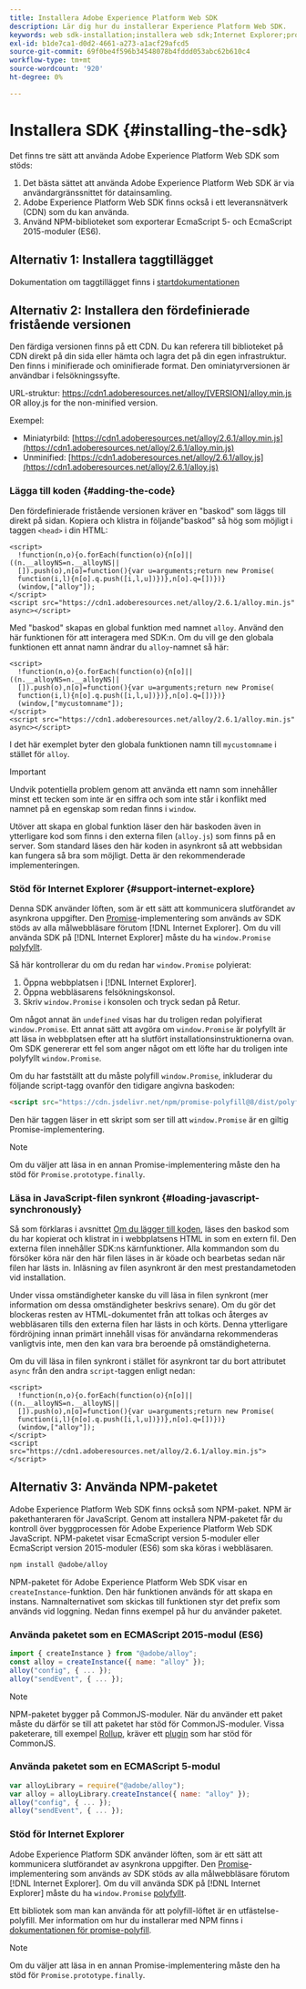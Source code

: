 ```yaml
---
title: Installera Adobe Experience Platform Web SDK
description: Lär dig hur du installerar Experience Platform Web SDK.
keywords: web sdk-installation;installera web sdk;Internet Explorer;promise;npm-paket
exl-id: b1de7ca1-d0d2-4661-a273-a1acf29afcd5
source-git-commit: 69f0be4f596b34548078b4fddd053abc62b610c4
workflow-type: tm+mt
source-wordcount: '920'
ht-degree: 0%

---
```


# Installera SDK {#installing-the-sdk}

Det finns tre sätt att använda Adobe Experience Platform Web SDK som stöds:

1. Det bästa sättet att använda Adobe Experience Platform Web SDK är via användargränssnittet för datainsamling.
1. Adobe Experience Platform Web SDK finns också i ett leveransnätverk (CDN) som du kan använda.
1. Använd NPM-biblioteket som exporterar EcmaScript 5- och EcmaScript 2015-moduler (ES6).

## Alternativ 1: Installera taggtillägget

Dokumentation om taggtillägget finns i [startdokumentationen](../../tags/extensions/web/sdk/overview.md)

## Alternativ 2: Installera den fördefinierade fristående versionen

Den färdiga versionen finns på ett CDN. Du kan referera till biblioteket på CDN direkt på din sida eller hämta och lagra det på din egen infrastruktur. Den finns i minifierade och ominifierade format. Den ominiatyrversionen är användbar i felsökningssyfte.

URL-struktur: https://cdn1.adoberesources.net/alloy/[VERSION]/alloy.min.js OR alloy.js for the non-minified version.

Exempel:


* Miniatyrbild: [https://cdn1.adoberesources.net/alloy/2.6.1/alloy.min.js](https://cdn1.adoberesources.net/alloy/2.6.1/alloy.min.js)
* Unminified: [https://cdn1.adoberesources.net/alloy/2.6.1/alloy.js](https://cdn1.adoberesources.net/alloy/2.6.1/alloy.js)


### Lägga till koden {#adding-the-code}

Den fördefinierade fristående versionen kräver en &quot;baskod&quot; som läggs till direkt på sidan. Kopiera och klistra in följande&quot;baskod&quot; så hög som möjligt i taggen `<head>` i din HTML:

```markup
<script>
  !function(n,o){o.forEach(function(o){n[o]||((n.__alloyNS=n.__alloyNS||
  []).push(o),n[o]=function(){var u=arguments;return new Promise(
  function(i,l){n[o].q.push([i,l,u])})},n[o].q=[])})}
  (window,["alloy"]);
</script>
<script src="https://cdn1.adoberesources.net/alloy/2.6.1/alloy.min.js" async></script>
```

Med &quot;baskod&quot; skapas en global funktion med namnet `alloy`. Använd den här funktionen för att interagera med SDK:n. Om du vill ge den globala funktionen ett annat namn ändrar du `alloy`-namnet så här:

```markup
<script>
  !function(n,o){o.forEach(function(o){n[o]||((n.__alloyNS=n.__alloyNS||
  []).push(o),n[o]=function(){var u=arguments;return new Promise(
  function(i,l){n[o].q.push([i,l,u])})},n[o].q=[])})}
  (window,["mycustomname"]);
</script>
<script src="https://cdn1.adoberesources.net/alloy/2.6.1/alloy.min.js" async></script>
```

I det här exemplet byter den globala funktionen namn till `mycustomname` i stället för `alloy`.

>[!IMPORTANT]
>
>Undvik potentiella problem genom att använda ett namn som innehåller minst ett tecken som inte är en siffra och som inte står i konflikt med namnet på en egenskap som redan finns i `window`.

Utöver att skapa en global funktion läser den här baskoden även in ytterligare kod som finns i den externa filen \(`alloy.js`\) som finns på en server. Som standard läses den här koden in asynkront så att webbsidan kan fungera så bra som möjligt. Detta är den rekommenderade implementeringen.

### Stöd för Internet Explorer {#support-internet-explore}

Denna SDK använder löften, som är ett sätt att kommunicera slutförandet av asynkrona uppgifter. Den [Promise](https://developer.mozilla.org/en-US/docs/Web/JavaScript/Reference/Global_Objects/Promise)-implementering som används av SDK stöds av alla målwebbläsare förutom [!DNL Internet Explorer]. Om du vill använda SDK på [!DNL Internet Explorer] måste du ha `window.Promise` [polyfyllt](https://remysharp.com/2010/10/08/what-is-a-polyfill).

Så här kontrollerar du om du redan har `window.Promise` polyierat:

1. Öppna webbplatsen i [!DNL Internet Explorer].
1. Öppna webbläsarens felsökningskonsol.
1. Skriv `window.Promise` i konsolen och tryck sedan på Retur.

Om något annat än `undefined` visas har du troligen redan polyifierat `window.Promise`. Ett annat sätt att avgöra om `window.Promise` är polyfyllt är att läsa in webbplatsen efter att ha slutfört installationsinstruktionerna ovan. Om SDK genererar ett fel som anger något om ett löfte har du troligen inte polyfyllt `window.Promise`.

Om du har fastställt att du måste polyfill `window.Promise`, inkluderar du följande script-tagg ovanför den tidigare angivna baskoden:

```html
<script src="https://cdn.jsdelivr.net/npm/promise-polyfill@8/dist/polyfill.min.js"></script>
```

Den här taggen läser in ett skript som ser till att `window.Promise` är en giltig Promise-implementering.

>[!NOTE]
>
>Om du väljer att läsa in en annan Promise-implementering måste den ha stöd för `Promise.prototype.finally`.

### Läsa in JavaScript-filen synkront {#loading-javascript-synchronously}

Så som förklaras i avsnittet [Om du lägger till koden](#adding-the-code), läses den baskod som du har kopierat och klistrat in i webbplatsens HTML in som en extern fil. Den externa filen innehåller SDK:ns kärnfunktioner. Alla kommandon som du försöker köra när den här filen läses in är köade och bearbetas sedan när filen har lästs in. Inläsning av filen asynkront är den mest prestandametoden vid installation.

Under vissa omständigheter kanske du vill läsa in filen synkront \(mer information om dessa omständigheter beskrivs senare\). Om du gör det blockeras resten av HTML-dokumentet från att tolkas och återges av webbläsaren tills den externa filen har lästs in och körts. Denna ytterligare fördröjning innan primärt innehåll visas för användarna rekommenderas vanligtvis inte, men den kan vara bra beroende på omständigheterna.

Om du vill läsa in filen synkront i stället för asynkront tar du bort attributet `async` från den andra `script`-taggen enligt nedan:

```markup
<script>
  !function(n,o){o.forEach(function(o){n[o]||((n.__alloyNS=n.__alloyNS||
  []).push(o),n[o]=function(){var u=arguments;return new Promise(
  function(i,l){n[o].q.push([i,l,u])})},n[o].q=[])})}
  (window,["alloy"]);
</script>
<script src="https://cdn1.adoberesources.net/alloy/2.6.1/alloy.min.js"></script>
```

## Alternativ 3: Använda NPM-paketet

Adobe Experience Platform Web SDK finns också som NPM-paket. [](https://www.npmjs.com) NPM är pakethanteraren för JavaScript. Genom att installera NPM-paketet får du kontroll över byggprocessen för Adobe Experience Platform Web SDK JavaScript. NPM-paketet visar EcmaScript version 5-moduler eller EcmaScript version 2015-moduler (ES6) som ska köras i webbläsaren.

```bash
npm install @adobe/alloy
```

NPM-paketet för Adobe Experience Platform Web SDK visar en `createInstance`-funktion. Den här funktionen används för att skapa en instans. Namnalternativet som skickas till funktionen styr det prefix som används vid loggning. Nedan finns exempel på hur du använder paketet.

### Använda paketet som en ECMAScript 2015-modul (ES6)

```javascript
import { createInstance } from "@adobe/alloy";
const alloy = createInstance({ name: "alloy" });
alloy("config", { ... });
alloy("sendEvent", { ... });
```

>[!NOTE]
>
>NPM-paketet bygger på CommonJS-moduler. När du använder ett paket måste du därför se till att paketet har stöd för CommonJS-moduler. Vissa paketerare, till exempel [Rollup](https://rollupjs.org), kräver ett [plugin](https://www.npmjs.com/package/@rollup/plugin-commonjs) som har stöd för CommonJS.

### Använda paketet som en ECMAScript 5-modul

```javascript
var alloyLibrary = require("@adobe/alloy");
var alloy = alloyLibrary.createInstance({ name: "alloy" });
alloy("config", { ... });
alloy("sendEvent", { ... });
```

### Stöd för Internet Explorer

Adobe Experience Platform SDK använder löften, som är ett sätt att kommunicera slutförandet av asynkrona uppgifter. Den [Promise](https://developer.mozilla.org/en-US/docs/Web/JavaScript/Reference/Global_Objects/Promise)-implementering som används av SDK stöds av alla målwebbläsare förutom [!DNL Internet Explorer]. Om du vill använda SDK på [!DNL Internet Explorer] måste du ha `window.Promise` [polyfyllt](https://remysharp.com/2010/10/08/what-is-a-polyfill).

Ett bibliotek som man kan använda för att polyfill-löftet är en utfästelse-polyfill. Mer information om hur du installerar med NPM finns i [dokumentationen för promise-polyfill](https://www.npmjs.com/package/promise-polyfill).

>[!NOTE]
>
>Om du väljer att läsa in en annan Promise-implementering måste den ha stöd för `Promise.prototype.finally`.
